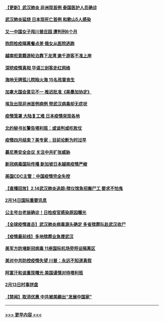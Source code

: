 #### [【更新】武汉肺炎 非洲现首例 泰国医护人员确诊](../pages/prog202/a102770740.md?t=02151702) 
#### [武汉肺炎延烧 日本现死亡首例 和歌山5人感染](../pages/prog202/a102777815.md?t=02151702) 
#### [又一中国女子闯川普庄园 遭判刑6个月](../pages/prog202/a102777673.md?t=02151702) 
#### [抱怨检疫隔离餐点差 俄女从医院逃跑](../pages/prog202/a102777667.md?t=02151702) 
#### [越南拒意籍游轮泊靠下龙湾 逾千游客不准上岸](../pages/prog202/a102777646.md?t=02151702) 
#### [深挖疫情真相 华语三剑客走红网络](../pages/prog202/a102777624.md?t=02151702) 
#### [海地无牌孤儿院陷火海 15名孩童丧生](../pages/prog202/a102777620.md?t=02151702) 
#### [加拿大国会意见不一 推迟批准《美墨加协定》](../pages/prog202/a102777575.md?t=02151702) 
#### [埃及出现非洲首例病例 带武汉病毒却无症状](../pages/prog202/a102777559.md?t=02151702) 
#### [疫情笼罩 大陆复工难 日本疫情突现各地](../pages/prog202/a102777455.md?t=02151702) 
#### [北约秘书长警告塔利班：或谈判或吃败仗](../pages/prog202/a102777442.md?t=02151702) 
#### [疫情四月结束？美专家﹕目前论断为时过早](../pages/prog202/a102777248.md?t=02151702) 
#### [慕尼黑安全会议 关注中共扩张威胁](../pages/prog202/a102777254.md?t=02151702) 
#### [新冠病毒国际传播 新加坡日本越南疫情严峻](../pages/prog202/a102777245.md?t=02151702) 
#### [美国CDC主管：中国疫情完全失控](../pages/prog202/a102777236.md?t=02151702) 
#### [【直播回放】2.14武汉肺炎追踪:殡仪馆急招搬尸工 要求不怕鬼](../pages/prog202/a102777141.md?t=02151702) 
#### [2月14日国际重要讯息](../pages/prog202/a102777073.md?t=02151702) 
#### [公主号台老翁确诊！日检疫官感染原因曝光](../pages/prog202/a102777075.md?t=02151702) 
#### [【全球疫情直击】武汉肺炎病毒源头确定 多省殡葬队赴武汉收尸](../pages/prog202/a102777026.md?t=02151702) 
#### [【疫情最前线】多地殡葬业急援武汉](../pages/prog202/a102776986.md?t=02151702) 
#### [美军方防堵新冠病毒 11座国际机场旁将设隔离区](../pages/prog202/a102776870.md?t=02151702) 
#### [美对中共防控疫情失望 川普：永远不知道真假](../pages/prog202/a102776836.md?t=02151702) 
#### [阿富汗和谈重现曙光 美国谨慎对待塔利班](../pages/prog202/a102776748.md?t=02151702) 
#### [2月13日时事拼盘](../pages/prog202/a102776689.md?t=02151702) 
#### [【禁闻】取消优惠 中共被美踢出“发展中国家”](../pages/prog202/a102776670.md?t=02151702) 

----
#### [ >>> 更早内容 <<< ](../indexes/prog202-earlier.md)
